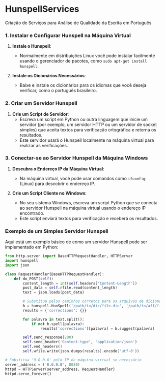 # HunspellServices
Criação de Serviços para Análise de Qualidade da Escrita em Português

### 1. Instalar e Configurar Hunspell na Máquina Virtual

1. **Instale o Hunspell**:
   - Normalmente em distribuições Linux você pode instalar facilmente usando o gerenciador de pacotes, como `sudo apt-get install hunspell`.

2. **Instale os Dicionários Necessários**:
   - Baixe e instale os dicionários para os idiomas que você deseja verificar, como o português brasileiro.

### 2. Criar um Servidor Hunspell

1. **Crie um Script de Servidor**:
   - Escreva um script em Python ou outra linguagem que inicie um servidor (por exemplo, um servidor HTTP ou um servidor de socket simples) que aceita textos para verificação ortográfica e retorna os resultados.
   - Este servidor usará o Hunspell localmente na máquina virtual para realizar as verificações.

### 3. Conectar-se ao Servidor Hunspell da Máquina Windows

1. **Descubra o Endereço IP da Máquina Virtual**:
   - Na máquina virtual, você pode usar comandos como `ifconfig` (Linux) para descobrir o endereço IP.

2. **Crie um Script Cliente no Windows**:
   - No seu sistema Windows, escreva um script Python que se conecta ao servidor Hunspell na máquina virtual usando o endereço IP encontrado.
   - Este script enviará textos para verificação e receberá os resultados.

### Exemplo de um Simples Servidor Hunspell

Aqui está um exemplo básico de como um servidor Hunspell pode ser implementado em Python:

```python
from http.server import BaseHTTPRequestHandler, HTTPServer
import hunspell
import json

class RequestHandler(BaseHTTPRequestHandler):
    def do_POST(self):
        content_length = int(self.headers['Content-Length'])
        post_data = self.rfile.read(content_length)
        text = json.loads(post_data)

        # Substitua pelos caminhos corretos para os arquivos de dicionário
        h = hunspell.HunSpell('/path/to/dic/file.dic', '/path/to/aff/file.aff')
        results = {'corrections': {}}

        for palavra in text.split():
            if not h.spell(palavra):
                results['corrections'][palavra] = h.suggest(palavra)

        self.send_response(200)
        self.send_header('Content-type', 'application/json')
        self.end_headers()
        self.wfile.write(json.dumps(results).encode('utf-8'))

# Substitua '0.0.0.0' pelo IP da máquina virtual se necessário
server_address = ('0.0.0.0', 8080)
httpd = HTTPServer(server_address, RequestHandler)
httpd.serve_forever()
